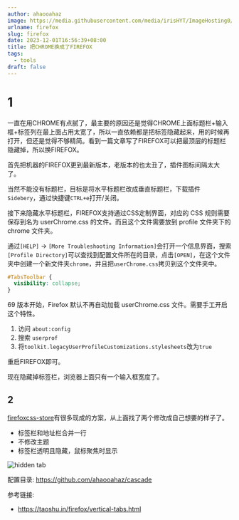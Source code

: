 ```yaml
---
author: ahaooahaz
image: https://media.githubusercontent.com/media/irisHYT/ImageHosting0/main/images/firefox-host.webp
urlname: firefox
slug: firefox
date: 2023-12-01T16:56:39+08:00
title: 把CHROME换成了FIREFOX
tags:
  - tools
draft: false
---
```


<!--more-->

# 1

一直在用CHROME有点腻了，最主要的原因还是觉得CHROME上面标题栏+输入框+标签列在最上面占用太宽了，所以一直依赖都是把标签隐藏起来，用的时候再打开，但还是觉得不够精简。看到一篇文章写了FIREFOX可以把最顶层的标题栏隐藏掉，所以换FIREFOX。

首先把机器的FIREFOX更到最新版本，老版本的也太丑了，插件图标间隔太大了。

当然不能没有标题栏，目标是将水平标题栏改成垂直标题栏，下载插件`Sidebery`，通过快捷键`CTRL+e`打开/关闭。

接下来隐藏水平标题栏，FIREFOX支持通过CSS定制界面，对应的 CSS 规则需要保存到名为 userChrome.css 的文件。而且这个文件需要放到 profile 文件夹下的 chrome 文件夹。

通过`[HELP]` -> `[More Troubleshooting Information]`会打开一个信息界面，搜索`[Profile Directory]`可以查找到配置文件所在的目录，点击`[OPEN]`，在这个文件夹中创建一个新文件夹`chrome`，并且把`userChrome.css`拷贝到这个文件夹中。

```css
#TabsToolbar {
  visibility: collapse;
}
```

69 版本开始，Firefox 默认不再自动加载 userChrome.css 文件。需要手工开启这个特性。

1. 访问 `about:config`
2. 搜索 `userprof`
3. 将`toolkit.legacyUserProfileCustomizations.stylesheets`改为`true`

重启FIREFOX即可。

现在隐藏掉标签栏，浏览器上面只有一个输入框宽度了。

## 2

[firefoxcss-store](https://firefoxcss-store.github.io/)有很多现成的方案，从上面找了两个修改成自己想要的样子了。

- 标签栏和地址栏合并一行
- 不修改主题
- 标签栏透明且隐藏，鼠标聚焦时显示

![hidden tab](https://media.githubusercontent.com/media/irisHYT/ImageHosting0/main/images/firefox-tab-full.gif)

配置目录: https://github.com/ahaooahaz/cascade


参考链接:
- https://taoshu.in/firefox/vertical-tabs.html
